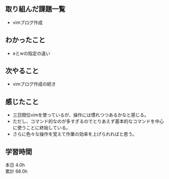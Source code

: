 ## 取り組んだ課題一覧
- vimブログ作成
## わかったこと
- eとwの指定の違い
## 次やること
- vimブログ作成の続き
## 感じたこと
-  三日間位vimを使っているが、操作には慣れつつあるかなと感じる。
-  ただし、コマンド的なのが多すぎるのでとりあえず基本的なコマンドを中心に使うことに終始している。
-  さらに色々な操作を覚えて作業の効率を上げられればと思う。
## 学習時間
本日 4.0h  
累計 68.0h
